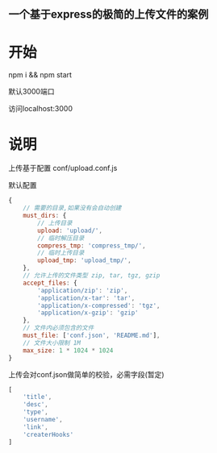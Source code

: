 ## 一个基于express的极简的上传文件的案例
# 开始
npm i && npm start

默认3000端口

访问localhost:3000

# 说明
上传基于配置 conf/upload.conf.js

默认配置
``` javascript
{
    // 需要的目录,如果没有会自动创建
    must_dirs: {
        // 上传目录
        upload: 'upload/',
        // 临时解压目录
        compress_tmp: 'compress_tmp/',
        // 临时上传目录
        upload_tmp: 'upload_tmp/',
    },
    // 允许上传的文件类型 zip, tar, tgz, gzip
    accept_files: {
        'application/zip': 'zip',
        'application/x-tar': 'tar',
        'application/x-compressed': 'tgz',
        'application/x-gzip': 'gzip'
    },
    // 文件内必须包含的文件
    must_file: ['conf.json', 'README.md'],
    // 文件大小限制 1M
    max_size: 1 * 1024 * 1024
}
```

上传会对conf.json做简单的校验，必需字段(暂定)
``` javascript
[
    'title',
    'desc',
    'type',
    'username',
    'link',
    'createrHooks'
]
```
